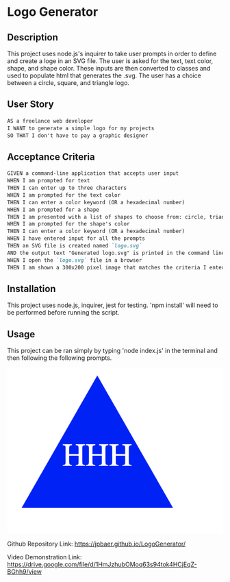 # Logo Generator

## Description
This project uses node.js's inquirer to take user prompts in order to define and create a loge in an SVG file.  The user is asked for the text, text color, shape, and shape color.  These inputs are then converted to classes and used to populate html that generates the .svg.  The user has a choice between a circle, square, and triangle logo.


## User Story

```md
AS a freelance web developer
I WANT to generate a simple logo for my projects
SO THAT I don't have to pay a graphic designer
```

## Acceptance Criteria

```md
GIVEN a command-line application that accepts user input
WHEN I am prompted for text
THEN I can enter up to three characters
WHEN I am prompted for the text color
THEN I can enter a color keyword (OR a hexadecimal number)
WHEN I am prompted for a shape
THEN I am presented with a list of shapes to choose from: circle, triangle, and square
WHEN I am prompted for the shape's color
THEN I can enter a color keyword (OR a hexadecimal number)
WHEN I have entered input for all the prompts
THEN an SVG file is created named `logo.svg`
AND the output text "Generated logo.svg" is printed in the command line
WHEN I open the `logo.svg` file in a browser
THEN I am shown a 300x200 pixel image that matches the criteria I entered
```

## Installation
This project uses node.js, inquirer, jest for testing.  'npm install' will need to be performed before running the script.

## Usage
This project can be ran simply by typing 'node index.js' in the terminal and then following the following prompts.

![Logo-Screenshot](./assets/Screen%20Shot%202023-03-13%20at%2010.45.41%20PM.png)

Github Repository Link: https://jpbaer.github.io/LogoGenerator/

Video Demonstration Link: https://drive.google.com/file/d/1HmJzhubOMoq63s94tok4HCjEqZ-BGhh9/view



